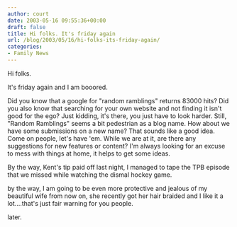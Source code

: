 ```yaml
---
author: court
date: 2003-05-16 09:55:36+00:00
draft: false
title: Hi folks. It's friday again
url: /blog/2003/05/16/hi-folks-its-friday-again/
categories:
- Family News
---
```


Hi folks.

It's friday again and I am booored.

Did you know that a google for "random ramblings" returns 83000 hits?  Did you also know that searching for your own website and not finding it isn't good for the ego?  Just kidding, it's there, you just have to look harder.  Still, "Random Ramblings" seems a bit pedestrian as a blog name.  How about we have some submissions on a new name?  That sounds like a good idea.  Come on people, let's have 'em.  While we are at it, are there any suggestions for new features or content?  I'm always looking for an excuse to mess with things at home, it helps to get some ideas.

By the way, Kent's tip paid off last night, I managed to tape the TPB episode that we missed while watching the dismal hockey game.

by the way, I am going to be even more protective and jealous of my beautiful wife from now on, she recently got her hair braided and I like it a lot....that's just fair warning for you people.

later.
